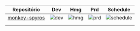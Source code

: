 |  Repositório 	|   Dev	|   Hmg	|   Prd	|   Schedule	|
|---	|---	|---	|---	|---	|
|  [monkey-spyros](https://github.com/MonkeyECX/monkey-spyros) 	|   ![dev](https://github.com/MonkeyECX/monkey-spyros/actions/workflows/dev.yml/badge.svg)	|   ![hmg](https://github.com/MonkeyECX/monkey-spyros/actions/workflows/hmg.yml/badge.svg)	|   ![prd](https://github.com/MonkeyECX/monkey-spyros/actions/workflows/prd.yml/badge.svg)	|   ![schedule](https://github.com/MonkeyECX/monkey-spyros/actions/workflows/schedule.yml/badge.svg)	|
|   	|   	|   	|   	|   	|
|   	|   	|   	|   	|   	|